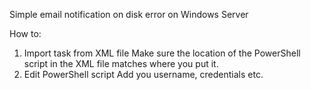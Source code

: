 Simple email notification on disk error on Windows Server

How to:
1) Import task from XML file
   Make sure the location of the PowerShell script in the XML file matches where you put it.
2) Edit PowerShell script
   Add you username, credentials etc.
